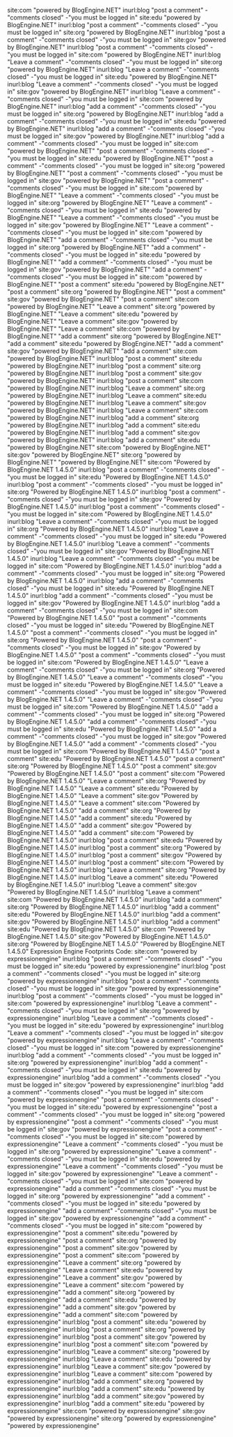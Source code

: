 site:com "powered by BlogEngine.NET" inurl:blog "post a comment" -"comments closed" -"you must be logged in"
site:edu "powered by BlogEngine.NET" inurl:blog "post a comment" -"comments closed" -"you must be logged in"
site:org "powered by BlogEngine.NET" inurl:blog "post a comment" -"comments closed" -"you must be logged in"
site:gov "powered by BlogEngine.NET" inurl:blog "post a comment" -"comments closed" -"you must be logged in"
site:com "powered by BlogEngine.NET" inurl:blog "Leave a comment" -"comments closed" -"you must be logged in"
site:org "powered by BlogEngine.NET" inurl:blog "Leave a comment" -"comments closed" -"you must be logged in"
site:edu "powered by BlogEngine.NET" inurl:blog "Leave a comment" -"comments closed" -"you must be logged in"
site:gov "powered by BlogEngine.NET" inurl:blog "Leave a comment" -"comments closed" -"you must be logged in"
site:com "powered by BlogEngine.NET" inurl:blog "add a comment" -"comments closed" -"you must be logged in"
site:org "powered by BlogEngine.NET" inurl:blog "add a comment" -"comments closed" -"you must be logged in"
site:edu "powered by BlogEngine.NET" inurl:blog "add a comment" -"comments closed" -"you must be logged in"
site:gov "powered by BlogEngine.NET" inurl:blog "add a comment" -"comments closed" -"you must be logged in"
site:com "powered by BlogEngine.NET" "post a comment" -"comments closed" -"you must be logged in"
site:edu "powered by BlogEngine.NET" "post a comment" -"comments closed" -"you must be logged in"
site:org "powered by BlogEngine.NET" "post a comment" -"comments closed" -"you must be logged in"
site:gov "powered by BlogEngine.NET" "post a comment" -"comments closed" -"you must be logged in"
site:com "powered by BlogEngine.NET" "Leave a comment" -"comments closed" -"you must be logged in"
site:org "powered by BlogEngine.NET" "Leave a comment" -"comments closed" -"you must be logged in"
site:edu "powered by BlogEngine.NET" "Leave a comment" -"comments closed" -"you must be logged in"
site:gov "powered by BlogEngine.NET" "Leave a comment" -"comments closed" -"you must be logged in"
site:com "powered by BlogEngine.NET" "add a comment" -"comments closed" -"you must be logged in"
site:org "powered by BlogEngine.NET" "add a comment" -"comments closed" -"you must be logged in"
site:edu "powered by BlogEngine.NET" "add a comment" -"comments closed" -"you must be logged in"
site:gov "powered by BlogEngine.NET" "add a comment" -"comments closed" -"you must be logged in"
site:com "powered by BlogEngine.NET" "post a comment"
site:edu "powered by BlogEngine.NET" "post a comment"
site:org "powered by BlogEngine.NET" "post a comment"
site:gov "powered by BlogEngine.NET" "post a comment"
site:com "powered by BlogEngine.NET" "Leave a comment"
site:org "powered by BlogEngine.NET" "Leave a comment"
site:edu "powered by BlogEngine.NET" "Leave a comment"
site:gov "powered by BlogEngine.NET" "Leave a comment"
site:com "powered by BlogEngine.NET" "add a comment"
site:org "powered by BlogEngine.NET" "add a comment"
site:edu "powered by BlogEngine.NET" "add a comment"
site:gov "powered by BlogEngine.NET" "add a comment"
site:com "powered by BlogEngine.NET" inurl:blog "post a comment"
site:edu "powered by BlogEngine.NET" inurl:blog "post a comment"
site:org "powered by BlogEngine.NET" inurl:blog "post a comment"
site:gov "powered by BlogEngine.NET" inurl:blog "post a comment"
site:com "powered by BlogEngine.NET" inurl:blog "Leave a comment"
site:org "powered by BlogEngine.NET" inurl:blog "Leave a comment"
site:edu "powered by BlogEngine.NET" inurl:blog "Leave a comment"
site:gov "powered by BlogEngine.NET" inurl:blog "Leave a comment"
site:com "powered by BlogEngine.NET" inurl:blog "add a comment"
site:org "powered by BlogEngine.NET" inurl:blog "add a comment"
site:edu "powered by BlogEngine.NET" inurl:blog "add a comment"
site:gov "powered by BlogEngine.NET" inurl:blog "add a comment"
site:edu "powered by BlogEngine.NET"
site:com "powered by BlogEngine.NET"
site:gov "powered by BlogEngine.NET"
site:org "powered by BlogEngine.NET"
"powered by BlogEngine.NET"
site:com "Powered by BlogEngine.NET 1.4.5.0" inurl:blog "post a comment" -"comments closed" -"you must be logged in"
site:edu "Powered by BlogEngine.NET 1.4.5.0" inurl:blog "post a comment" -"comments closed" -"you must be logged in"
site:org "Powered by BlogEngine.NET 1.4.5.0" inurl:blog "post a comment" -"comments closed" -"you must be logged in"
site:gov "Powered by BlogEngine.NET 1.4.5.0" inurl:blog "post a comment" -"comments closed" -"you must be logged in"
site:com "Powered by BlogEngine.NET 1.4.5.0" inurl:blog "Leave a comment" -"comments closed" -"you must be logged in"
site:org "Powered by BlogEngine.NET 1.4.5.0" inurl:blog "Leave a comment" -"comments closed" -"you must be logged in"
site:edu "Powered by BlogEngine.NET 1.4.5.0" inurl:blog "Leave a comment" -"comments closed" -"you must be logged in"
site:gov "Powered by BlogEngine.NET 1.4.5.0" inurl:blog "Leave a comment" -"comments closed" -"you must be logged in"
site:com "Powered by BlogEngine.NET 1.4.5.0" inurl:blog "add a comment" -"comments closed" -"you must be logged in"
site:org "Powered by BlogEngine.NET 1.4.5.0" inurl:blog "add a comment" -"comments closed" -"you must be logged in"
site:edu "Powered by BlogEngine.NET 1.4.5.0" inurl:blog "add a comment" -"comments closed" -"you must be logged in"
site:gov "Powered by BlogEngine.NET 1.4.5.0" inurl:blog "add a comment" -"comments closed" -"you must be logged in"
site:com "Powered by BlogEngine.NET 1.4.5.0" "post a comment" -"comments closed" -"you must be logged in"
site:edu "Powered by BlogEngine.NET 1.4.5.0" "post a comment" -"comments closed" -"you must be logged in"
site:org "Powered by BlogEngine.NET 1.4.5.0" "post a comment" -"comments closed" -"you must be logged in"
site:gov "Powered by BlogEngine.NET 1.4.5.0" "post a comment" -"comments closed" -"you must be logged in"
site:com "Powered by BlogEngine.NET 1.4.5.0" "Leave a comment" -"comments closed" -"you must be logged in"
site:org "Powered by BlogEngine.NET 1.4.5.0" "Leave a comment" -"comments closed" -"you must be logged in"
site:edu "Powered by BlogEngine.NET 1.4.5.0" "Leave a comment" -"comments closed" -"you must be logged in"
site:gov "Powered by BlogEngine.NET 1.4.5.0" "Leave a comment" -"comments closed" -"you must be logged in"
site:com "Powered by BlogEngine.NET 1.4.5.0" "add a comment" -"comments closed" -"you must be logged in"
site:org "Powered by BlogEngine.NET 1.4.5.0" "add a comment" -"comments closed" -"you must be logged in"
site:edu "Powered by BlogEngine.NET 1.4.5.0" "add a comment" -"comments closed" -"you must be logged in"
site:gov "Powered by BlogEngine.NET 1.4.5.0" "add a comment" -"comments closed" -"you must be logged in"
site:com "Powered by BlogEngine.NET 1.4.5.0" "post a comment"
site:edu "Powered by BlogEngine.NET 1.4.5.0" "post a comment"
site:org "Powered by BlogEngine.NET 1.4.5.0" "post a comment"
site:gov "Powered by BlogEngine.NET 1.4.5.0" "post a comment"
site:com "Powered by BlogEngine.NET 1.4.5.0" "Leave a comment"
site:org "Powered by BlogEngine.NET 1.4.5.0" "Leave a comment"
site:edu "Powered by BlogEngine.NET 1.4.5.0" "Leave a comment"
site:gov "Powered by BlogEngine.NET 1.4.5.0" "Leave a comment"
site:com "Powered by BlogEngine.NET 1.4.5.0" "add a comment"
site:org "Powered by BlogEngine.NET 1.4.5.0" "add a comment"
site:edu "Powered by BlogEngine.NET 1.4.5.0" "add a comment"
site:gov "Powered by BlogEngine.NET 1.4.5.0" "add a comment"
site:com "Powered by BlogEngine.NET 1.4.5.0" inurl:blog "post a comment"
site:edu "Powered by BlogEngine.NET 1.4.5.0" inurl:blog "post a comment"
site:org "Powered by BlogEngine.NET 1.4.5.0" inurl:blog "post a comment"
site:gov "Powered by BlogEngine.NET 1.4.5.0" inurl:blog "post a comment"
site:com "Powered by BlogEngine.NET 1.4.5.0" inurl:blog "Leave a comment"
site:org "Powered by BlogEngine.NET 1.4.5.0" inurl:blog "Leave a comment"
site:edu "Powered by BlogEngine.NET 1.4.5.0" inurl:blog "Leave a comment"
site:gov "Powered by BlogEngine.NET 1.4.5.0" inurl:blog "Leave a comment"
site:com "Powered by BlogEngine.NET 1.4.5.0" inurl:blog "add a comment"
site:org "Powered by BlogEngine.NET 1.4.5.0" inurl:blog "add a comment"
site:edu "Powered by BlogEngine.NET 1.4.5.0" inurl:blog "add a comment"
site:gov "Powered by BlogEngine.NET 1.4.5.0" inurl:blog "add a comment"
site:edu "Powered by BlogEngine.NET 1.4.5.0"
site:com "Powered by BlogEngine.NET 1.4.5.0"
site:gov "Powered by BlogEngine.NET 1.4.5.0"
site:org "Powered by BlogEngine.NET 1.4.5.0"
"Powered by BlogEngine.NET 1.4.5.0"
Expression Engine Footprints
Code:
site:com "powered by expressionengine" inurl:blog "post a comment" -"comments closed" -"you must be logged in"
site:edu "powered by expressionengine" inurl:blog "post a comment" -"comments closed" -"you must be logged in"
site:org "powered by expressionengine" inurl:blog "post a comment" -"comments closed" -"you must be logged in"
site:gov "powered by expressionengine" inurl:blog "post a comment" -"comments closed" -"you must be logged in"
site:com "powered by expressionengine" inurl:blog "Leave a comment" -"comments closed" -"you must be logged in"
site:org "powered by expressionengine" inurl:blog "Leave a comment" -"comments closed" -"you must be logged in"
site:edu "powered by expressionengine" inurl:blog "Leave a comment" -"comments closed" -"you must be logged in"
site:gov "powered by expressionengine" inurl:blog "Leave a comment" -"comments closed" -"you must be logged in"
site:com "powered by expressionengine" inurl:blog "add a comment" -"comments closed" -"you must be logged in"
site:org "powered by expressionengine" inurl:blog "add a comment" -"comments closed" -"you must be logged in"
site:edu "powered by expressionengine" inurl:blog "add a comment" -"comments closed" -"you must be logged in"
site:gov "powered by expressionengine" inurl:blog "add a comment" -"comments closed" -"you must be logged in"
site:com "powered by expressionengine" "post a comment" -"comments closed" -"you must be logged in"
site:edu "powered by expressionengine" "post a comment" -"comments closed" -"you must be logged in"
site:org "powered by expressionengine" "post a comment" -"comments closed" -"you must be logged in"
site:gov "powered by expressionengine" "post a comment" -"comments closed" -"you must be logged in"
site:com "powered by expressionengine" "Leave a comment" -"comments closed" -"you must be logged in"
site:org "powered by expressionengine" "Leave a comment" -"comments closed" -"you must be logged in"
site:edu "powered by expressionengine" "Leave a comment" -"comments closed" -"you must be logged in"
site:gov "powered by expressionengine" "Leave a comment" -"comments closed" -"you must be logged in"
site:com "powered by expressionengine" "add a comment" -"comments closed" -"you must be logged in"
site:org "powered by expressionengine" "add a comment" -"comments closed" -"you must be logged in"
site:edu "powered by expressionengine" "add a comment" -"comments closed" -"you must be logged in"
site:gov "powered by expressionengine" "add a comment" -"comments closed" -"you must be logged in"
site:com "powered by expressionengine" "post a comment"
site:edu "powered by expressionengine" "post a comment"
site:org "powered by expressionengine" "post a comment"
site:gov "powered by expressionengine" "post a comment"
site:com "powered by expressionengine" "Leave a comment"
site:org "powered by expressionengine" "Leave a comment"
site:edu "powered by expressionengine" "Leave a comment"
site:gov "powered by expressionengine" "Leave a comment"
site:com "powered by expressionengine" "add a comment"
site:org "powered by expressionengine" "add a comment"
site:edu "powered by expressionengine" "add a comment"
site:gov "powered by expressionengine" "add a comment"
site:com "powered by expressionengine" inurl:blog "post a comment"
site:edu "powered by expressionengine" inurl:blog "post a comment"
site:org "powered by expressionengine" inurl:blog "post a comment"
site:gov "powered by expressionengine" inurl:blog "post a comment"
site:com "powered by expressionengine" inurl:blog "Leave a comment"
site:org "powered by expressionengine" inurl:blog "Leave a comment"
site:edu "powered by expressionengine" inurl:blog "Leave a comment"
site:gov "powered by expressionengine" inurl:blog "Leave a comment"
site:com "powered by expressionengine" inurl:blog "add a comment"
site:org "powered by expressionengine" inurl:blog "add a comment"
site:edu "powered by expressionengine" inurl:blog "add a comment"
site:gov "powered by expressionengine" inurl:blog "add a comment"
site:edu "powered by expressionengine"
site:com "powered by expressionengine"
site:gov "powered by expressionengine"
site:org "powered by expressionengine"
"powered by expressionengine"
